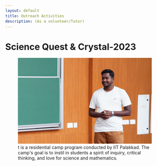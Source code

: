 ```yaml
---
layout: default
title: Outreach Activities
description: (As a volunteer/Tutor)
---
```


# Science Quest & Crystal-2023 

<figure class="image">
  <img src="pho1.jpg" alt="pho1">
  <figcaption>t is a residential camp program conducted by IIT Palakkad. The camp's goal is to instil in students a spirit of inquiry, critical thinking, and love for science and mathematics. </figcaption>
</figure>

